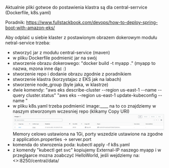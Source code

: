 Aktualnie pliki gotwoe do postawienia klastra są dla central-serrvice (Dockerfile, k8s.yaml)

Poradnik: https://www.fullstackbook.com/devops/how-to-deploy-spring-boot-with-amazon-eks/

Aby odplaić u siebie klaster z postawionym obrazem dokerowym modułu netral-service trzeba:
- stworzyć jar z modułu central-service (maven)
- w pliku Dockerfile podmienić jar na swój
- stworzenie obrazu dokerowego: "docker build -t myapp ." (myapp to nazwa, mzona inne dąc :)
- stworzenie repo i dodanie obrazu zgodnie z poradnikiem
- stworzenie klastra (korzystajac z EKS jak na labach)
- stworzenie node_group (byle jaka, w klastrze)
- dwie komendy: "aws eks describe-cluster --region us-east-1 --name <your cluster> --query cluster.status" 
  "aws eks --region us-east-1 update-kubeconfig --name <your cluster>"
- w pliku k8s.yaml trzeba podmienić image:____ na to co znajdziemy w naszym stworzonym wczesniej repo (klikamy Copy URI)
![img.png](img.png)
 Memory celowo ustawiona na 1Gi, porty wszedzie ustawione na zgodne z application.properties -> server.port
- komenda do stwrozenia poda: kubectl apply -f k8s.yaml
- z komendy "kubectl get svc" kopiujemy External-IP naszego myapp i w przegląarce mozna zoabczyć HelloWorld, jeśli wejdziemy na:
  <<External-IP>>:8250/central/data/